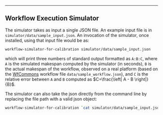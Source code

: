 ---
## Workflow Execution Simulator


The simulator takes as input a single JSON file. An example input file
is in `simulator/data/sample_input.json`. An invocation of the simulator, once installed, using that input
file would be as:
```bash
workflow-simulator-for-calibration simulator/data/sample_input.json
```
which will print three numbers of standard output formatted as `A:B:C`,
where `A` is the simulated makespan computed by the simulator (in seconds),
`B` is the actual makespan of the workflow, observed on a real platform
(based on the [WfCommons](https://wfcommons.org/) workflow file `data/sample_workflow.json`), and `C` is the relative error between
`A` and `B` computed as $C=\frac{\left| A - B \right|}{B}$.

The simulator can also take the json directly from the command line by replacing the file path with a valid json object:
```bash
workflow-simulator-for-calibration `cat simulator/data/sample_input.json`
``` 


